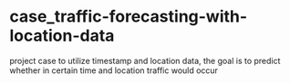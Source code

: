# case_traffic-forecasting-with-location-data
project case to utilize timestamp and location data, the goal is to predict whether in certain time and location traffic would occur
